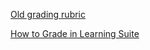 [Old grading rubric](https://docs.google.com/document/d/1IB9bwl0fHvENeenzoIB9Pz1xNfB13JnBm7Vjf0zBUz0/edit?usp=sharing)

[How to Grade in Learning Suite](https://docs.google.com/document/d/1A1EuIfyd0facgQcdRMM3wkLHMTo2-DCIfXWaSUK0MNI/edit?usp=sharing)
